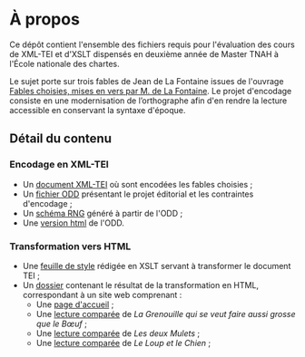 # À propos

Ce dépôt contient l'ensemble des fichiers requis pour l'évaluation des cours de XML-TEI et d'XSLT dispensés en deuxième année de Master TNAH à l'École nationale des chartes.

Le sujet porte sur trois fables de Jean de La Fontaine issues de l'ouvrage [Fables choisies, mises en vers par M. de La Fontaine](https://gallica.bnf.fr/ark:/12148/btv1b8610825d/f4.item). Le projet d'encodage consiste en une modernisation de l’orthographe afin d'en rendre la lecture accessible en conservant la syntaxe d'époque.

## Détail du contenu

### Encodage en XML-TEI

- Un [document XML-TEI](TEI-Fables.xml) où sont encodées les fables choisies ;
- Un [fichier ODD](ODD_TEI-Fables.xml) présentant le projet éditorial et les contraintes d'encodage ;
- Un [schéma RNG](out/ODD_TEI-Fables.rng) généré à partir de l'ODD ;
- Une [version html](ODD_TEI-Fables.html) de l'ODD.

### Transformation vers HTML

- Une [feuille de style](XSLT-Fables.xsl) rédigée en XSLT servant à transformer le document TEI ;
- Un [dossier](html) contenant le résultat de la transformation en HTML, correspondant à un site web comprenant :
  - Une [page d'accueil](html/fablesIndex.html) ;
  - Une [lecture comparée](html/fable3.html) de _La Grenouille qui se veut faire aussi grosse que le Bœuf_ ;
  - Une [lecture comparée](html/fable4.html) de _Les deux Mulets_ ;
  - Une [lecture comparée](html/fable5.html) de _Le Loup et le Chien_ ;
